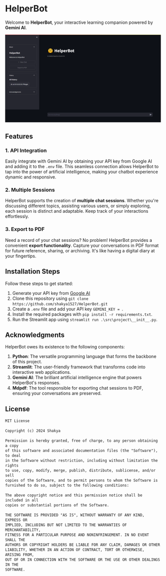 # HelperBot

Welcome to **HelperBot**, your interactive learning companion powered by **Gemini AI**.

![Screenshot](docs/assets/Screenshot.png)

<!-- Here is the link to the <a href="https://HelperBot.streamlit.app/" target="_blank">HelperBot</a> web application. -->

## Features

### 1. API Integration

Easily integrate with Gemini AI by obtaining your API key from Google AI and adding it to the `.env` file. This seamless
connection allows HelperBot to tap into the power of artificial intelligence, making your chatbot experience dynamic
and responsive.

### 2. Multiple Sessions

HelperBot supports the creation of **multiple chat sessions**. Whether you're discussing different topics, assisting
various users, or simply exploring, each session is distinct and adaptable. Keep track of your interactions
effortlessly.

### 3. Export to PDF

Need a record of your chat sessions? No problem! HelperBot provides a convenient **export functionality**. Capture your
conversations in PDF format for future reference, sharing, or archiving. It's like having a digital diary at your
fingertips.

## Installation Steps

Follow these steps to get started:

1. Generate your API key from <a href="https://ai.google.dev/" target="_blank">Google AI</a>
2. Clone this repository using `git clone https://github.com/shakya1527/HelperBot.git`
3. Create a `.env` file and add your API key `GEMINI_KEY = `.
4. Install the required packages with `pip install -r requirements.txt`.
5. Run the Streamlit app using `streamlit run .\src\project\__init__.py`.


## Acknowledgments

HelperBot owes its existence to the following components:

1. **Python**: The versatile programming language that forms the backbone of this project.
2. **Streamlit**: The user-friendly framework that transforms code into interactive web applications.
3. **Gemini AI**: The brilliant artificial intelligence engine that powers HelperBot's responses.
4. **Mdpdf**: The tool responsible for exporting chat sessions to PDF, ensuring your conversations are preserved.

## License

```
MIT License

Copyright (c) 2024 Shakya

Permission is hereby granted, free of charge, to any person obtaining a copy
of this software and associated documentation files (the "Software"), to deal
in the Software without restriction, including without limitation the rights
to use, copy, modify, merge, publish, distribute, sublicense, and/or sell
copies of the Software, and to permit persons to whom the Software is
furnished to do so, subject to the following conditions:

The above copyright notice and this permission notice shall be included in all
copies or substantial portions of the Software.

THE SOFTWARE IS PROVIDED "AS IS", WITHOUT WARRANTY OF ANY KIND, EXPRESS OR
IMPLIED, INCLUDING BUT NOT LIMITED TO THE WARRANTIES OF MERCHANTABILITY,
FITNESS FOR A PARTICULAR PURPOSE AND NONINFRINGEMENT. IN NO EVENT SHALL THE
AUTHORS OR COPYRIGHT HOLDERS BE LIABLE FOR ANY CLAIM, DAMAGES OR OTHER
LIABILITY, WHETHER IN AN ACTION OF CONTRACT, TORT OR OTHERWISE, ARISING FROM,
OUT OF OR IN CONNECTION WITH THE SOFTWARE OR THE USE OR OTHER DEALINGS IN THE
SOFTWARE.
```
